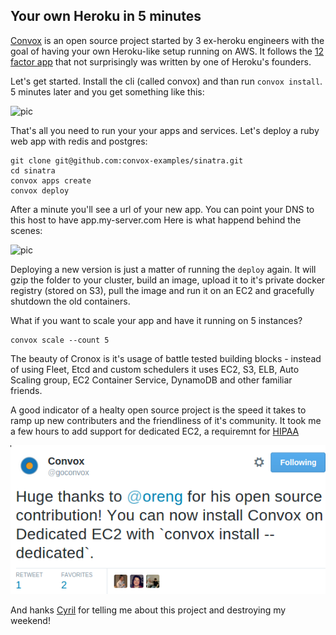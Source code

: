 ## Your own Heroku in 5 minutes

[Convox](http://www.convox.com) is an open source project started by 3 ex-heroku engineers with the goal of having your own Heroku-like setup running on AWS. It follows the [12 factor app](http://12factor.net) that not surprisingly was written by one of Heroku's founders.

Let's get started. Install the cli (called convox) and than run `convox install`. 5 minutes later and you get something like this:

![pic](images/convox.jpg)

That's all you need to run your your apps and services. Let's deploy a ruby web app with redis and postgres:
```
git clone git@github.com:convox-examples/sinatra.git
cd sinatra
convox apps create
convox deploy
```
After a minute you'll see a url of your new app. You can point your DNS to this host to have app.my-server.com
Here is what happend behind the scenes:

![pic](images/convox-new-app.jpg)

Deploying a new version is just a matter of running the  `deploy` again.
It will gzip the folder to your cluster, build an image, upload it to it's private docker registry (stored on S3), pull the image and run it on an EC2 and gracefully shutdown the old containers.

What if you want to scale your app and have it running on 5 instances?
```
convox scale --count 5
```

The beauty of Cronox is it's usage of battle tested building blocks - instead of using Fleet, Etcd and custom schedulers it uses EC2, S3, ELB, Auto Scaling group, EC2 Container Service, DynamoDB and other familiar friends.

A good indicator of a healty open source project is the speed it takes to ramp up new contributers and the friendliness of it's community.
It took me a few hours to add support for dedicated EC2, a requiremnt for [HIPAA](https://en.wikipedia.org/wiki/Health_Insurance_Portability_and_Accountability_Act) 

![tweet](images/tweet.png)

And hanks [Cyril](https://twitter.com/cyx) for telling me about this project and destroying my weekend!